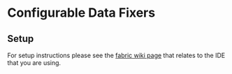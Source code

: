 # Configurable Data Fixers

## Setup

For setup instructions please see the [fabric wiki page](https://fabricmc.net/wiki/tutorial:setup) that relates to the IDE that you are using.
